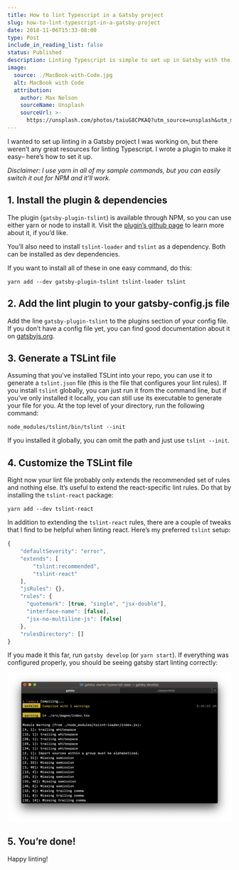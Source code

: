 ```yaml
---
title: How to lint Typescript in a Gatsby project
slug: how-to-lint-typescript-in-a-gatsby-project
date: 2018-11-06T15:33-08:00
type: Post
include_in_reading_list: false
status: Published
description: Linting Typescript is simple to set up in Gatsby with the help of a plugin.
image:
  source: ./MacBook-with-Code.jpg
  alt: MacBook with Code
  attribution:
    author: Max Nelson
    sourceName: Unsplash
    sourceUrl: >-
      https://unsplash.com/photos/taiuG8CPKAQ?utm_source=unsplash&utm_medium=referral&utm_content=creditCopyText
---
```


I wanted to set up linting in a Gatsby project I was working on, but there weren’t any great resources for linting Typescript. I wrote a plugin to make it easy– here’s how to set it up.

_Disclaimer: I use yarn in all of my sample commands, but you can easily switch it out for NPM and it’ll work._

## 1. Install the plugin & dependencies

The plugin (`gatsby-plugin-tslint`) is available through NPM, so you can use either yarn or node to install it. Visit the [plugin’s github page](https://github.com/tdharmon/gatbsy-plugin-tslint 'Gatsby TSLint Plugin GitHub page') to learn more about it, if you’d like.

You’ll also need to install `tslint-loader` and `tslint` as a dependency. Both can be installed as dev dependencies.

If you want to install all of these in one easy command, do this:

```shell
yarn add --dev gatsby-plugin-tslint tslint-loader tslint
```

## 2. Add the lint plugin to your gatsby-config.js file

Add the line `gatsby-plugin-tslint` to the plugins section of your config file. If you don’t have a config file yet, you can find good documentation about it on [gatsbyjs.org](https://www.gatsbyjs.org/docs/gatsby-config/ 'Documentation about Gatsby config files').

## 3. Generate a TSLint file

Assuming that you’ve installed TSLint into your repo, you can use it to generate a `tslint.json` file (this is the file that configures your lint rules). If you install `tslint` globally, you can just run it from the command line, but if you’ve only installed it locally, you can still use its executable to generate your file for you. At the top level of your directory, run the following command:

```shell
node_modules/tslint/bin/tslint --init
```

If you installed it globally, you can omit the path and just use `tslint --init`.

## 4. Customize the TSLint file

Right now your lint file probably only extends the recommended set of rules and nothing else. It’s useful to extend the react-specific lint rules. Do that by installing the `tslint-react` package:

```shell
yarn add --dev tslint-react
```

In addition to extending the `tslint-react` rules, there are a couple of tweaks that I find to be helpful when linting react. Here’s my preferred `tslint` setup:

```javascript
{
    "defaultSeverity": "error",
    "extends": [
        "tslint:recommended",
        "tslint-react"
    ],
    "jsRules": {},
    "rules": {
      "quotemark": [true, "single", "jsx-double"],
      "interface-name": [false],
      "jsx-no-multiline-js": [false]
    },
    "rulesDirectory": []
}
```

If you made it this far, run `gatsby develop` (or `yarn start`). If everything was configured properly, you should be seeing gatsby start linting correctly:

![How to lint Typescript in a Gatsby project: Console](./How-to-lint-Typescript-in-a-Gatsby-project-Console.png)

## 5. You’re done!

Happy linting!
